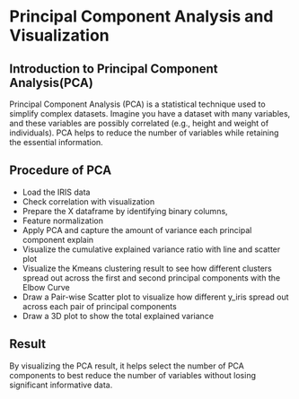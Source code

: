 # Principal Component Analysis and Visualization

## Introduction to Principal Component Analysis(PCA)
Principal Component Analysis (PCA) is a statistical technique used to simplify complex datasets. Imagine you have a dataset with many variables, and these variables are possibly correlated (e.g., height and weight of individuals). PCA helps to reduce the number of variables while retaining the essential information.

## Procedure of PCA
* Load the IRIS data
* Check correlation with visualization
* Prepare the X dataframe by identifying binary columns, 
* Feature normalization
* Apply PCA and capture the amount of variance each principal component explain
* Visualize the cumulative explained variance ratio with line and scatter plot
* Visualize the Kmeans clustering result to see how different clusters spread out across the first and second principal components with the Elbow Curve
* Draw a Pair-wise Scatter plot to visualize how different y_iris spread out across each pair of principal components
* Draw a 3D plot to show the total explained variance


## Result
By visualizing the PCA result, it helps select the number of PCA components to best reduce the number of variables without losing significant informative data.
